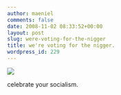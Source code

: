```yaml
---
author: maeniel
comments: false
date: 2008-11-02 08:33:52+00:00
layout: post
slug: were-voting-for-the-nigger
title: we're voting for the nigger.
wordpress_id: 229
---
```


[![](http://maeniel.files.wordpress.com/2008/11/obama_superman_awesome1.jpg?w=300)](http://maeniel.files.wordpress.com/2008/11/obama_superman_awesome1.jpg)

celebrate your socialism.
